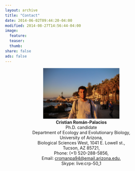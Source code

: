```yaml
---
layout: archive
title: "Contact"
date: 2014-06-02T09:44:20-04:00
modified: 2014-08-27T14:56:44-04:00
image:
  feature:
  teaser:
  thumb:
share: false
ads: false
---
```


<p align="center">
  <img src="2019-11-21 10.51.14.jpg" width="50%" height="50%">  <br>
  <b>Cristian Román-Palacios</b><br>
  Ph.D. candidate  <br>
  Department of Ecology and Evolutionary Biology,<br>  
  University of Arizona,  <br>  
  Biological Sciences West, 1041 E. Lowell st.,   <br>  
  Tucson, AZ  85721,  <br>  
  Phone: (+1) 520-288-5856,  <br>  
  Email: <a href="mailto:cromanpa94@email.arizona.edu ">cromanpa94@email.arizona.edu</a>,<br>  
  Skype: live:crp-50_1
  
</p>
